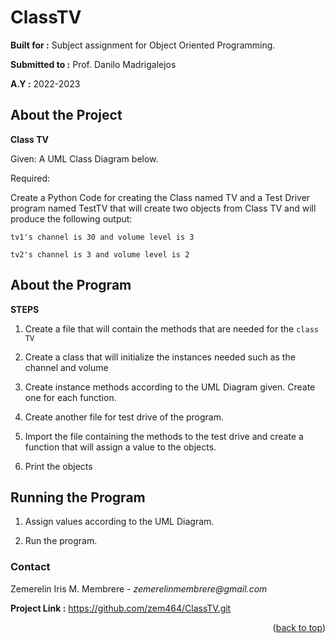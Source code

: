 # ClassTV

  **Built for :** Subject assignment for Object Oriented Programming.

  **Submitted to :** Prof. Danilo Madrigalejos 
  
  **A.Y :** 2022-2023

## About the Project
**Class TV**

Given: A UML Class Diagram below.

Required:

Create a Python Code for creating the Class named TV and a Test Driver program named TestTV that will create two objects from Class TV and will produce the following output:

    tv1's channel is 30 and volume level is 3
    
    tv2's channel is 3 and volume level is 2

## About the Program
**STEPS**

1. Create a file that will contain the methods that are needed for the ``class TV`` 

2. Create a class that will initialize the instances needed such as the channel and volume

3. Create instance methods according to the UML Diagram given. Create one for each function.

4. Create another file for test drive of the program.

5. Import the file containing the methods to the test drive and create a function that will assign a value to the objects.

6. Print the objects

## Running the Program

1. Assign values according to the UML Diagram.

2. Run the program.

### Contact
Zemerelin Iris M. Membrere - _zemerelinmembrere@gmail.com_

**Project Link :** https://github.com/zem464/ClassTV.git

<p align="right">(<a href="#readme-top">back to top</a>)</p>